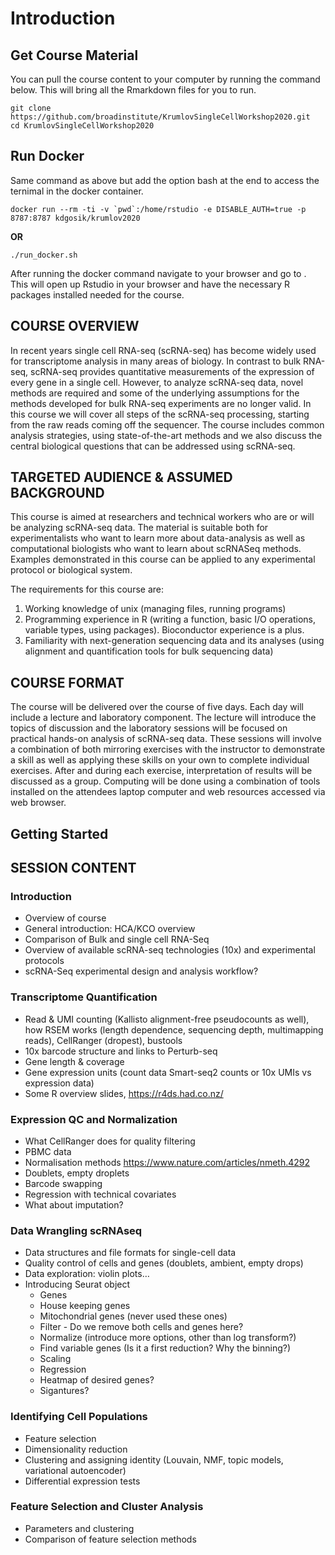 # Introduction

## Get Course Material

You can pull the course content to your computer by running the command below. This will bring all the Rmarkdown files for you to run.

```
git clone https://github.com/broadinstitute/KrumlovSingleCellWorkshop2020.git
cd KrumlovSingleCellWorkshop2020
```


## Run Docker

Same command as above but add the option bash at the end to access the ternimal in the docker container.

```
docker run --rm -ti -v `pwd`:/home/rstudio -e DISABLE_AUTH=true -p 8787:8787 kdgosik/krumlov2020
```

**OR**

```
./run_docker.sh
```

After running the docker command navigate to your browser and go to [](http://localhost:8787/).  This will open up Rstudio in your browser and have the necessary R packages installed needed for the course.


## COURSE OVERVIEW

In recent years single cell RNA-seq (scRNA-seq) has become widely used for transcriptome analysis in many areas of biology. In contrast to bulk RNA-seq, scRNA-seq provides quantitative measurements of the expression of every gene in a single cell. However, to analyze scRNA-seq data, novel methods are required and some of the underlying assumptions for the methods developed for bulk RNA-seq experiments are no longer valid. In this course we will cover all steps of the scRNA-seq processing, starting from the raw reads coming off the sequencer. The course includes common analysis strategies, using state-of-the-art methods and we also discuss the central biological questions that can be addressed using scRNA-seq.


## TARGETED AUDIENCE & ASSUMED BACKGROUND

This course is aimed at researchers and technical workers who are or will be analyzing scRNA-seq data. The material is suitable both for experimentalists who want to learn more about data-analysis as well as computational biologists who want to learn about scRNASeq methods. Examples demonstrated in this course can be applied to any experimental protocol or biological system.

The requirements for this course are:
  1.  Working knowledge of unix (managing files, running programs)
  2. Programming experience in R (writing a function, basic I/O operations, variable types, using packages). Bioconductor  experience is a plus. 
  3. Familiarity with next-generation sequencing data and its analyses (using alignment and quantification tools for bulk sequencing data)


## COURSE FORMAT

The course will be delivered over the course of five days. Each day will include a lecture and laboratory component. The lecture will introduce the topics of discussion and the laboratory sessions will be focused on practical hands-on analysis of scRNA-seq data. These sessions will involve a combination of both mirroring exercises with the instructor to demonstrate a skill as well as applying these skills on your own to complete individual exercises. After and during each exercise, interpretation of results will be discussed as a group. Computing will be done using a combination of tools installed on the attendees laptop computer and web resources accessed via web browser.



## Getting Started


## SESSION CONTENT

### Introduction

  - Overview of course
  - General introduction: HCA/KCO overview
  - Comparison of Bulk and single cell RNA-Seq
  - Overview of available scRNA-seq technologies (10x) and experimental protocols
  - scRNA-Seq experimental design and analysis workflow?

### Transcriptome Quantification

  - Read & UMI counting (Kallisto alignment-free pseudocounts as well), how RSEM works (length dependence, sequencing depth, multimapping reads), CellRanger (dropest), bustools
  - 10x barcode structure and links to Perturb-seq
  - Gene length & coverage 
  - Gene expression units (count data Smart-seq2 counts or 10x UMIs vs expression data)
  - Some R overview slides, https://r4ds.had.co.nz/
  
  
### Expression QC and Normalization

  - What CellRanger does for quality filtering
  - PBMC data
  - Normalisation methods https://www.nature.com/articles/nmeth.4292
  - Doublets, empty droplets
  - Barcode swapping
  - Regression with technical covariates
  - What about imputation?


### Data Wrangling scRNAseq

  - Data structures and file formats for single-cell data
  - Quality control of cells and genes (doublets, ambient, empty drops)
  - Data exploration: violin plots…
  - Introducing Seurat object
    - Genes
    - House keeping genes
    - Mitochondrial genes (never used these ones)
    - Filter - Do we remove both cells and genes here?
    - Normalize (introduce more options, other than log transform?)
    - Find variable genes (Is it a first reduction? Why the binning?)
    - Scaling 
    - Regression
    - Heatmap of desired genes?
    - Sigantures? 


### Identifying Cell Populations

  - Feature selection
  - Dimensionality reduction
  - Clustering and assigning identity (Louvain, NMF, topic models, variational autoencoder)
  - Differential expression tests
  
  
### Feature Selection and Cluster Analysis

  - Parameters and clustering 
  - Comparison of feature selection methods